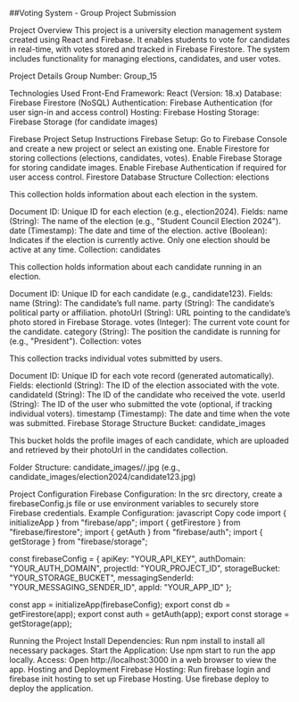 ##Voting System - Group Project Submission

Project Overview
This project is a university election management system created using React and Firebase. It enables students to vote for candidates in real-time, with votes stored and tracked in Firebase Firestore. The system includes functionality for managing elections, candidates, and user votes.

Project Details
Group Number: Group_15 

Technologies Used
Front-End Framework: React (Version: 18.x)
Database: Firebase Firestore (NoSQL)
Authentication: Firebase Authentication (for user sign-in and access control)
Hosting: Firebase Hosting
Storage: Firebase Storage (for candidate images)

Firebase Project Setup Instructions
Firebase Setup:
Go to Firebase Console and create a new project or select an existing one.
Enable Firestore for storing collections (elections, candidates, votes).
Enable Firebase Storage for storing candidate images.
Enable Firebase Authentication if required for user access control.
Firestore Database Structure
Collection: elections

This collection holds information about each election in the system.

Document ID: Unique ID for each election (e.g., election2024).
Fields:
name (String): The name of the election (e.g., "Student Council Election 2024").
date (Timestamp): The date and time of the election.
active (Boolean): Indicates if the election is currently active. Only one election should be active at any time.
Collection: candidates

This collection holds information about each candidate running in an election.

Document ID: Unique ID for each candidate (e.g., candidate123).
Fields:
name (String): The candidate’s full name.
party (String): The candidate’s political party or affiliation.
photoUrl (String): URL pointing to the candidate’s photo stored in Firebase Storage.
votes (Integer): The current vote count for the candidate.
category (String): The position the candidate is running for (e.g., "President").
Collection: votes

This collection tracks individual votes submitted by users.

Document ID: Unique ID for each vote record (generated automatically).
Fields:
electionId (String): The ID of the election associated with the vote.
candidateId (String): The ID of the candidate who received the vote.
userId (String): The ID of the user who submitted the vote (optional, if tracking individual voters).
timestamp (Timestamp): The date and time when the vote was submitted.
Firebase Storage Structure
Bucket: candidate_images

This bucket holds the profile images of each candidate, which are uploaded and retrieved by their photoUrl in the candidates collection.

Folder Structure:
candidate_images/<electionId>/<candidateId>.jpg (e.g., candidate_images/election2024/candidate123.jpg)

Project Configuration
Firebase Configuration:
In the src directory, create a firebaseConfig.js file or use environment variables to securely store Firebase credentials.
Example Configuration:
javascript
Copy code
import { initializeApp } from "firebase/app";
import { getFirestore } from "firebase/firestore";
import { getAuth } from "firebase/auth";
import { getStorage } from "firebase/storage";

const firebaseConfig = {
  apiKey: "YOUR_API_KEY",
  authDomain: "YOUR_AUTH_DOMAIN",
  projectId: "YOUR_PROJECT_ID",
  storageBucket: "YOUR_STORAGE_BUCKET",
  messagingSenderId: "YOUR_MESSAGING_SENDER_ID",
  appId: "YOUR_APP_ID"
};

const app = initializeApp(firebaseConfig);
export const db = getFirestore(app);
export const auth = getAuth(app);
export const storage = getStorage(app);

Running the Project
Install Dependencies: Run npm install to install all necessary packages.
Start the Application: Use npm start to run the app locally.
Access: Open http://localhost:3000 in a web browser to view the app.
Hosting and Deployment
Firebase Hosting:
Run firebase login and firebase init hosting to set up Firebase Hosting.
Use firebase deploy to deploy the application.
